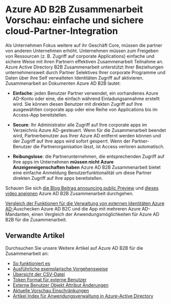 <properties
   pageTitle="Azure Active Directory B2B Zusammenarbeit Vorschau: einfache und sichere cloud-Partnerintegration | Microsoft Azure"
   description="Azure Active Directory B2B Zusammenarbeit unterstützt Ihrer Beziehungen unternehmensweit Business Partner an Ihre corporate Applikationen Selektives Zugriff auf"
   services="active-directory"
   documentationCenter=""
   authors="viv-liu"
   manager="femila"
   editor=""
   tags=""/>

<tags
   ms.service="active-directory"
   ms.devlang="NA"
   ms.topic="article"
   ms.tgt_pltfrm="NA"
   ms.workload="identity"
   ms.date="09/27/2016"
   ms.author="femila"/>

# <a name="azure-ad-b2b-collaboration-preview-simple-secure-cloud-partner-integration"></a>Azure AD B2B Zusammenarbeit Vorschau: einfache und sichere cloud-Partner-Integration

Als Unternehmen Fokus weitere auf ihr Geschäft Core, müssen die partner von anderen Unternehmen erhöht. Unternehmen müssen zum Freigeben von Ressourcen (z. B. Zugriff auf corporate Applications) einfache und sichere Weise mit ihren Partnern effektiven Zusammenarbeit Teilnahme an. Azure Active Directory B2B Zusammenarbeit unterstützt Ihrer Beziehungen unternehmensweit durch Partner Selektives Ihrer corporate Programme und Daten über ihre Self verwalteten Identitäten Zugriff auf aktivieren. Zusammenarbeit an Dokumenten Azure AD B2B lautet:

- **Einfache**: jeden Benutzer Partner verwendet, ein vorhandenes Azure AD-Konto oder eine, die einfach während Einladungsannahme erstellt wird. Sie können diesen Benutzer mit direkten Zugriff auf Ihre ausgewählten corporate app oder eine Reihe von Applications bis im Access-App bereitstellen.

- **Secure**: Ihr Administrator alle Zugriff auf Ihre corporate apps im Verzeichnis Azure AD-gesteuert. Wenn für die Zusammenarbeit beendet wird, Partnerbenutzer aus Ihrer Azure AD entfernt werden können und der Zugriff auf Ihre apps wird sofort gesperrt. Wenn der Partner-Benutzer die Partnerorganisation lässt, ist Access verloren automatisch.

- **Reibungslose**: die Partnerunternehmen, die entsprechenden Zugriff auf Ihre apps im Unternehmen **müssen nicht Azure Anzeigeneigenschaften haben** Azure AD B2B Zusammenarbeit bietet eine einfache Anmeldung Benutzerfunktionalität um diese Partner direkten Zugriff auf Ihre apps bereitstellen.

Schauen Sie sich [die Blog Beitrag announcing public Preview](http://blogs.technet.com/b/ad/archive/2015/09/15/learn-all-about-the-azure-ad-b2b-collaboration-preview.aspx) und [dieses video aneignen](https://channel9.msdn.com/Series/Azure-Active-Directory-Videos-Demos/Azure-Active-Directory-B2B-collaboration-demo) Azure AD B2B Zusammenarbeit durchgehen.

[Vergleich der Funktionen für die Verwaltung von externen Identitäten Azure AD-](active-directory-b2b-compare-external-identities.md)Auschecken Azure AD B2C und die App mit mehreren Azure AD-Mandanten, einen Vergleich der Anwendungsmöglichkeiten für Azure AD B2B für die Zusammenarbeit.

## <a name="related-articles"></a>Verwandte Artikel
Durchsuchen Sie unsere Weitere Artikel auf Azure AD B2B für die Zusammenarbeit an:

- [So funktioniert es](active-directory-b2b-how-it-works.md)
- [Ausführliche exemplarische Vorgehensweise](active-directory-b2b-detailed-walkthrough.md)
- [Übersicht der CSV-Datei](active-directory-b2b-references-csv-file-format.md)
- [Token Format für externe Benutzer](active-directory-b2b-references-external-user-token-format.md)
- [Externe Benutzer Objekt Attribut Änderungen](active-directory-b2b-references-external-user-object-attribute-changes.md)
- [Aktuelle Vorschau Einschränkungen](active-directory-b2b-current-preview-limitations.md)
- [Artikel Index für Anwendungsverwaltung in Azure-Active Directory](active-directory-apps-index.md)
